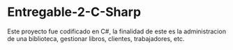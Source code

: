 # Entregable-2-C-Sharp

Este proyecto fue codificado en C#, la finalidad de este es la administracion de una biblioteca, gestionar libros, clientes, trabajadores, etc.
